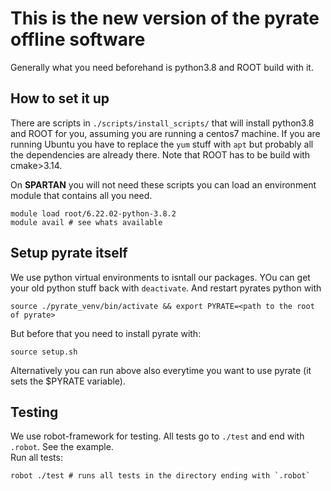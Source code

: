 # This is the new version of the pyrate offline software
Generally what you need beforehand is python3.8 and ROOT build with it.

## How to set it up
There are scripts in `./scripts/install_scripts/` that will install python3.8 and ROOT for you, assuming you are running a centos7 machine. If you are running Ubuntu you have to replace the `yum` stuff with `apt` but probably all the dependencies are already there. Note that ROOT has to be build with cmake>3.14.

On **SPARTAN** you will not need these scripts you can load an environment module that contains all you need.

    module load root/6.22.02-python-3.8.2	
    module avail # see whats available 

## Setup pyrate itself
We use python virtual environments to isntall our packages. YOu can get your old python stuff back with `deactivate`. And restart pyrates python with 
    
    source ./pyrate_venv/bin/activate && export PYRATE=<path to the root of pyrate>

But before that you need to install pyrate with:

    source setup.sh

Alternatively you can run above also everytime you want to use pyrate (it sets the $PYRATE variable).

## Testing
We use robot-framework for testing. All tests go to `./test` and end with `.robot`. See the example.	
Run all tests:

    robot ./test # runs all tests in the directory ending with `.robot`




